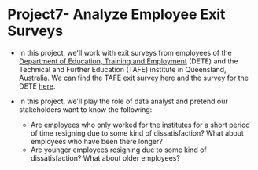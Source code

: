 # Project7- Analyze Employee Exit Surveys
- In this project, we'll work with exit surveys from employees of the [Department of Education, Training and Employment](https://en.wikipedia.org/wiki/Department_of_Education_and_Training_(Queensland)) (DETE) and the Technical and Further Education (TAFE) institute in Queensland, Australia. We can find the TAFE exit survey [here](https://data.gov.au/dataset/ds-qld-89970a3b-182b-41ea-aea2-6f9f17b5907e/details?q=exit%20survey) and the survey for the DETE [here](https://data.gov.au/dataset/ds-qld-fe96ff30-d157-4a81-851d-215f2a0fe26d/details?q=exit%20survey).

- In this project, we'll play the role of data analyst and pretend our stakeholders want to know the following:

    * Are employees who only worked for the institutes for a short period of time resigning due to some kind of dissatisfaction? What about employees who have been there longer?
    * Are younger employees resigning due to some kind of dissatisfaction? What about older employees?
